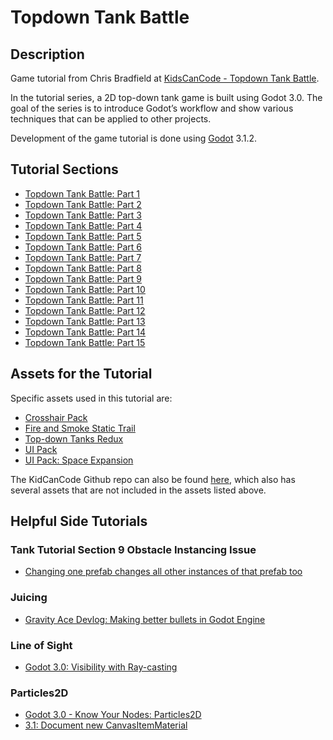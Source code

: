 # Topdown Tank Battle

## Description
Game tutorial from Chris Bradfield at 
[KidsCanCode - Topdown Tank Battle](http://kidscancode.org/blog/2018/04/godot3_tanks_part1/). 

In the tutorial series, a 2D top-down tank game is built using Godot 3.0. The
goal of the series is to introduce Godot’s workflow and show various techniques
that can be applied to other projects.

Development of the game tutorial is done using
[Godot](https://godotengine.org/) 3.1.2.

## Tutorial Sections
* [Topdown Tank Battle: Part 1](http://kidscancode.org/blog/2018/04/godot3_tanks_part1/)
* [Topdown Tank Battle: Part 2](http://kidscancode.org/blog/2018/04/godot3_tanks_part2/)
* [Topdown Tank Battle: Part 3](http://kidscancode.org/blog/2018/04/godot3_tanks_part3/)
* [Topdown Tank Battle: Part 4](http://kidscancode.org/blog/2018/04/godot3_tanks_part4/)
* [Topdown Tank Battle: Part 5](http://kidscancode.org/blog/2018/04/godot3_tanks_part5/)
* [Topdown Tank Battle: Part 6](http://kidscancode.org/blog/2018/05/godot3_tanks_part6/)
* [Topdown Tank Battle: Part 7](http://kidscancode.org/blog/2018/05/godot3_tanks_part7/)
* [Topdown Tank Battle: Part 8](http://kidscancode.org/blog/2018/05/godot3_tanks_part8/)
* [Topdown Tank Battle: Part 9](http://kidscancode.org/blog/2018/05/godot3_tanks_part9/)
* [Topdown Tank Battle: Part 10](http://kidscancode.org/blog/2018/08/godot3_tanks_part10/)
* [Topdown Tank Battle: Part 11](http://kidscancode.org/blog/2018/08/godot3_tanks_part11/)
* [Topdown Tank Battle: Part 12](https://www.youtube.com/watch?v=inPGu3nFsdQ)
* [Topdown Tank Battle: Part 13](https://www.youtube.com/watch?v=_yqgKsArOfI)
* [Topdown Tank Battle: Part 14](https://www.youtube.com/watch?v=9sfgJe0BhNs)
* [Topdown Tank Battle: Part 15](https://www.youtube.com/watch?v=DQygsmHABH8)

## Assets for the Tutorial
Specific assets used in this tutorial are: 

* [Crosshair Pack](https://www.kenney.nl/assets/crosshair-pack)
* [Fire and Smoke Static Trail](https://opengameart.org/content/fire-and-smoke-static-and-trail)
* [Top-down Tanks Redux](https://kenney.nl/assets/topdown-tanks-redux)
* [UI Pack](https://www.kenney.nl/assets/ui-pack)
* [UI Pack: Space Expansion](https://www.kenney.nl/assets/ui-pack-space-expansion)

The KidCanCode Github repo can also be found [here](https://github.com/kidscancode/topdown_tanks), which also has several assets that are not included in the assets listed above.

## Helpful Side Tutorials

### Tank Tutorial Section 9 Obstacle Instancing Issue
* [Changing one prefab changes all other instances of that prefab too](https://gamedev.stackexchange.com/questions/90228/changing-one-prefab-changes-all-other-instances-of-that-prefab-too)

### Juicing
* [Gravity Ace Devlog: Making better bullets in Godot Engine](https://m.youtube.com/watch?v=Xj3rN8CzEEU&feature=youtu.be)

### Line of Sight
* [Godot 3.0: Visibility with Ray-casting](http://kidscancode.org/blog/2018/03/godot3_visibility_raycasts/)

### Particles2D
* [Godot 3.0 - Know Your Nodes: Particles2D](https://www.youtube.com/watch?v=awBfTnmgn7k)
* [3.1: Document new CanvasItemMaterial](https://github.com/godotengine/godot-docs/issues/2059)
